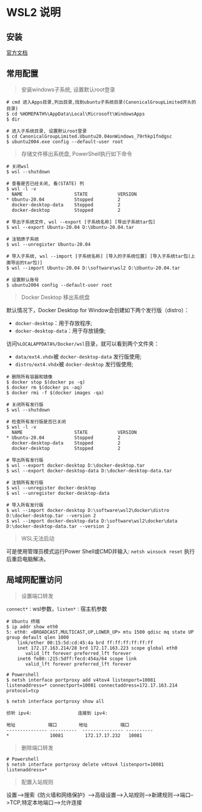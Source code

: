# WSL2 说明

## 安装

[官方文档](https://docs.microsoft.com/zh-cn/windows/wsl/)

## 常用配置

> 安装windows子系统, 设置默认root登录

```shell 
# cmd 进入Apps目录,列出目录,找到ubuntu子系统目录(CanonicalGroupLimited开头的目录)
$ cd %HOMEPATH%\AppData\Local\Microsoft\WindowsApps
$ dir

# 进入子系统目录, 设置默认root登录
$ cd CanonicalGroupLimited.Ubuntu20.04onWindows_79rhkp1fndgsc
$ ubuntu2004.exe config --default-user root
```

> 存储文件移出系统盘, PowerShell执行如下命令

```shell
# 关闭wsl
$ wsl --shutdown

# 查看是否已经关闭, 看(STATE) 列
$ wsl -l -v
  NAME                   STATE           VERSION
* Ubuntu-20.04           Stopped         2
  docker-desktop-data    Stopped         2
  docker-desktop         Stopped         2
  
# 导出子系统文件, wsl --export [子系统名称] [导出子系统tar包]
$ wsl --export Ubuntu-20.04 D:\Ubuntu-20.04.tar

# 注销原子系统
$ wsl --unregister Ubuntu-20.04

# 导入子系统, wsl --import [子系统名称] [导入的子系统位置] [导入子系统tar包(上面导出的tar包)]
$ wsl --import Ubuntu-20.04 D:\software\wsl2 D:\Ubuntu-20.04.tar

# 设置默认账号
$ ubuntu2004 config --default-user root
```

> Docker Desktop 移出系统盘

默认情况下，Docker Desktop for Window会创建如下两个发行版（distro）：
- `docker-desktop`：用于存放程序;
- `docker-desktop-data`：用于存放镜像;

访问`%LOCALAPPDATA%/Docker/wsl`目录，就可以看到两个文件夹：
- `data/ext4.vhdx`被 `docker-desktop-data` 发行版使用;
- `distro/ext4.vhdx`被 `docker-desktop` 发行版使用;

```shell
# 删除所有容器和镜像
$ docker stop $(docker ps -q)
$ docker rm $(docker ps -aq)
$ docker rmi -f $(docker images -qa)

# 关闭所有发行版
$ wsl --shutdown

# 检查所有发行版是否已关闭
$ wsl -l -v
  NAME                   STATE           VERSION
* Ubuntu-20.04           Stopped         2
  docker-desktop-data    Stopped         2
  docker-desktop         Stopped         2
  
# 导出所有发行版
$ wsl --export docker-desktop D:\docker-desktop.tar
$ wsl --export docker-desktop-data D:\docker-desktop-data.tar

# 注销所有发行版
$ wsl --unregister docker-desktop
$ wsl --unregister docker-desktop-data

# 导入所有发行版
$ wsl --import docker-desktop D:\software\wsl2\docker\distro D:\docker-desktop.tar --version 2
$ wsl --import docker-desktop-data D:\software\wsl2\docker\data D:\docker-desktop-data.tar --version 2
```

> WSL无法启动

可是使用管理员模式运行Power Shell或CMD并输入: `netsh winsock reset` 执行后重启电脑解决。


## 局域网配置访问

> 设置端口转发

`connect*：`wsl参数，`listen*：`宿主机参数

```shell
# Ubuntu 终端
$ ip addr show eth0
5: eth0: <BROADCAST,MULTICAST,UP,LOWER_UP> mtu 1500 qdisc mq state UP group default qlen 1000
    link/ether 00:15:5d:cd:45:4a brd ff:ff:ff:ff:ff:ff
    inet 172.17.163.214/28 brd 172.17.163.223 scope global eth0
       valid_lft forever preferred_lft forever
    inet6 fe80::215:5dff:fecd:454a/64 scope link
       valid_lft forever preferred_lft forever
       
# Powershell 
$ netsh interface portproxy add v4tov4 listenport=10081 listenaddress=* connectport=10081 connectaddress=172.17.163.214 protocol=tcp

$ netsh interface portproxy show all

侦听 ipv4:                 连接到 ipv4:

地址            端口        地址            端口
--------------- ----------  --------------- ----------
*               10081        172.17.17.232   10081
```

> 删除端口转发

```shell
# Powershell 
$ netsh interface portproxy delete v4tov4 listenport=10081 listenaddress=*
```

> 配置入站规则

设置–>搜索《防火墙和网络保护》–>高级设置—>入站规则–>新建规则–>端口–>TCP,特定本地端口–>允许连接
